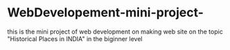 # WebDevelopement-mini-project-
this is the mini project of web development on making web site on the topic "Historical Places in INDIA" in the biginner level
